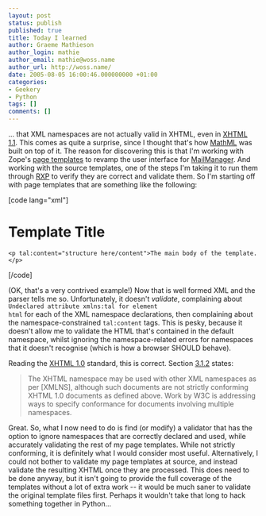 ```yaml
---
layout: post
status: publish
published: true
title: Today I learned
author: Graeme Mathieson
author_login: mathie
author_email: mathie@woss.name
author_url: http://woss.name/
date: 2005-08-05 16:00:46.000000000 +01:00
categories:
- Geekery
- Python
tags: []
comments: []
---
```

... that XML namespaces are not actually valid in XHTML, even in <a href="http://www.w3.org/TR/xhtml11/" title="XHTML 1.1 - Module-based XHTML">XHTML 1.1</a>.  This comes as quite a surprise, since I thought that's how <a href="http://www.w3.org/Math/" title="W3C Math home">MathML</a> was built on top of it.  The reason for discovering this is that I'm working with Zope's <a href="http://www.plope.com/Books/2_7Edition/ZPT.stx" title="Zope Page Templates">page templates</a> to revamp the user interface for <a href="http://mailmanager.sourceforge.net" title="Email response management system">MailManager</a>.  And working with the source templates, one of the steps I'm taking it to run them through <a href="http://www.cogsci.ed.ac.uk/~richard/rxp.html" title="Richard's (?) XML Parser">RXP</a> to verify they are correct and validate them.  So I'm starting off with page templates that are something like the following:

[code lang="xml"]<?xml version="1.0" encoding="utf-8"?>
<!DOCTYPE html PUBLIC "-//W3C//DTD XHTML 1.0 Strict//EN"
                      "http://www.w3.org/TR/xhtml1/DTD/xhtml1-strict.dtd">
<html xmlns="http://www.w3.org/1999/xhtml"
  xmlns:tal="http://xml.zope.org/namespaces/tal"
  xmlns:metal="http://xml.zope.org/namespaces/metal"
  xmlns:i18n="http://xml.zope.org/namespaces/i18n"
  i18n:domain="mailmanager">
  <head>
    <title tal:content="here/title">Template Title</title>
  </head>
  <body>
    <h1 tal:content="here/title">Template Title</h1>

    <p tal:content="structure here/content">The main body of the template.</p>
  </body>
</html>[/code]

(OK, that's a very contrived example!)  Now that is well formed XML and the parser tells me so.  Unfortunately, it doesn't <em>validate</em>, complaining about <code>Undeclared attribute xmlns:tal for element html</code> for each of the XML namespace declarations, then complaining about the namespace-constrained <code>tal:content</code> tags.  This is pesky, because it doesn't allow me to validate the HTML that's contained in the default namespace, whilst ignoring the namespace-related errors for namespaces that it doesn't recognise (which is how a browser SHOULD behave).

Reading the <a href="http://www.w3.org/TR/xhtml1/" title="eXtensible HyperText Markup Language">XHTML 1.0</a> standard, this is correct.  Section <a href="http://www.w3.org/TR/xhtml1/#well-formed" title="3.1.2. Using XHTML with other namespaces">3.1.2</a> states:

<blockquote>
<p>The XHTML namespace may be used with other XML namespaces as per [XMLNS], although such documents are not strictly conforming XHTML 1.0 documents as defined above. Work by W3C is addressing ways to specify conformance for documents involving multiple namespaces.</p>
</blockquote>

Great.  So, what I now need to do is find (or modify) a validator that has the option to ignore namespaces that are correctly declared and used, while accurately validating the rest of my page templates.  While not strictly conforming, it is definitely what I would consider most useful.  Alternatively, I could not bother to validate my page templates at source, and instead validate the resulting XHTML once they are processed.  This does need to be done anyway, but it isn't going to provide the full coverage of the templates without a lot of extra work -- it would be much saner to validate the original template files first.  Perhaps it wouldn't take that long to hack something together in Python...
